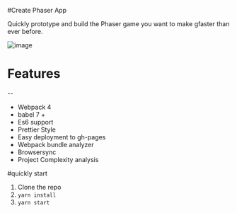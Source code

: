 #Create Phaser App

Quickly prototype and build the Phaser game you want to make gfaster than ever before.

![image](https://user-images.githubusercontent.com/954596/40890735-376a23c2-6740-11e8-913b-5b0c89f745b9.png)

# Features

--

*   Webpack 4
*   babel 7 +
*   Es6 support
*   Prettier Style
*   Easy deployment to gh-pages
*   Webpack bundle analyzer
*   Browsersync
*   Project Complexity analysis

#quickly start

1.  Clone the repo
2.  `yarn install`
3.  `yarn start`
